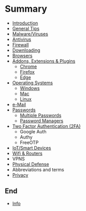 # Summary

* [Introduction](README.md)
* [General Tips](general-tips.md)
* [Malware/Viruses](malwareviruses.md)
* [Antivirus](antivirus.md)
* [Firewall](firewall.md)
* [Downloading](downloading.md)
* [Browsers](browsers.md)
* [Addons, Extensions & Plugins](addons-extensions-and-plugins.md)
  * [Chrome](addons-extensions-and-plugins/test.md)
  * [Firefox](addons-extensions-and-plugins/firefox.md)
  * [Edge](addons-extensions-and-plugins/edge.md)
* [Operating Systems](operating-systems.md)
  * [Windows](operating-systems/windows.md)
  * [Mac](operating-systems/mac.md)
  * [Linux](operating-systems/linux.md)
* [e-Mail](e-mail.md)
* [Passwords](passwords.md)
  * [Multiple Passwords](passwords/multiple-passwords.md)
  * [Password Managers](passwords/password-managers.md)
* [Two Factor Authentication \(2FA\)](two-factor-authentication-2fa.md)
  * Google Auth
  * Authy
  * FreeOTP
* [IoT/Smart Devices](iotsmart-devices.md)
* [Wifi & Routers](wifi-and-routers.md)
* VPNS
* [Physical Defense](physical-defense.md)
* Abbreviations and terms
* [Privacy](privacy.md)

## End

* [Info](end.md)

